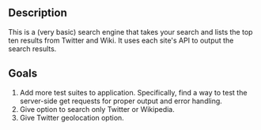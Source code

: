 ## Description
This is a (very basic) search engine that takes your search and lists the top
ten results from Twitter and Wiki.  It uses each site's API to output the search
results.

## Goals
1. Add more test suites to application. Specifically, find a way to test the
server-side get requests for proper output and error handling.
2. Give option to search only Twitter or Wikipedia.
3. Give Twitter geolocation option.
